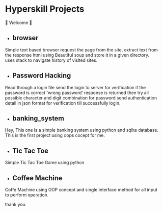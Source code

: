 # Hyperskill Projects
:tada: Welcome :tada:

- ## browser

Simple text based browser request the page from the site, extract text from the response html using Beautiful soup and store it in a given directory.
uses stack to navigate history of visited sites.

 - ## Password Hacking 

Read through a login file send the login to server for verification if the password is correct 'wrong password' response is returned then try all possible character and digit combination for password send authentication detail in json format for verification till successfully login.

- ## banking_system

 Hey, This one is a simple banking system using python and sqlite database.
 This is the first project using oops cocept for me. 
 
 - ## Tic Tac Toe 
 Simple Tic Tac Toe Game using python
 
 - ## Coffee Machine
 Coffe Machine using OOP concept and single interface method for all input to perform operation.
 
 
 thank you.

